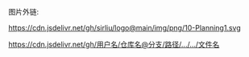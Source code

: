 图片外链:

https://cdn.jsdelivr.net/gh/sirliu/logo@main/img/png/10-Planning1.svg

https://cdn.jsdelivr.net/gh/用户名/仓库名@分支/路径/.../.../文件名